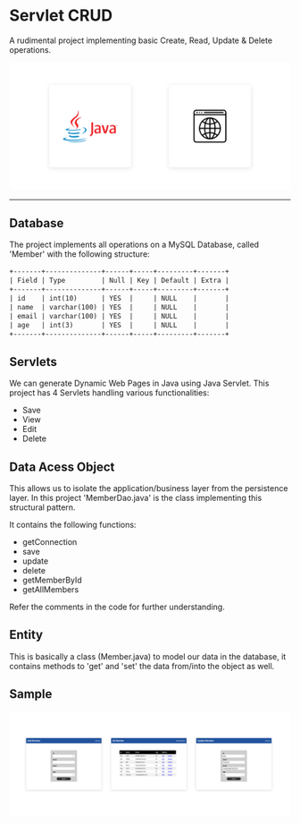 # Servlet CRUD

A rudimental project implementing basic Create, Read, Update & Delete operations.

![Banner](bg.png)

---

## Database

The project implements all operations on a MySQL Database, called 'Member' with the following structure:

```
+-------+--------------+------+-----+---------+-------+
| Field | Type         | Null | Key | Default | Extra |
+-------+--------------+------+-----+---------+-------+
| id    | int(10)      | YES  |     | NULL    |       |
| name  | varchar(100) | YES  |     | NULL    |       |
| email | varchar(100) | YES  |     | NULL    |       |
| age   | int(3)       | YES  |     | NULL    |       |
+-------+--------------+------+-----+---------+-------+
```

## Servlets

We can generate Dynamic Web Pages in Java using Java Servlet.
This project has 4 Servlets handling various functionalities:

-   Save
-   View
-   Edit
-   Delete

## Data Acess Object

This allows us to isolate the application/business layer from the persistence layer.
In this project 'MemberDao.java' is the class implementing this structural pattern.

It contains the following functions:

-   getConnection
-   save
-   update
-   delete
-   getMemberById
-   getAllMembers

Refer the comments in the code for further understanding.

## Entity

This is basically a class (Member.java) to model our data in the database, it contains methods to 'get' and 'set' the data from/into the object as well.

## Sample

![sample](Example.png)
